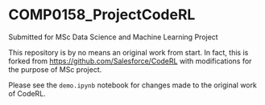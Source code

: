 # COMP0158_ProjectCodeRL
Submitted for MSc Data Science and Machine Learning Project

This repository is by no means an original work from start. In fact, this is forked from https://github.com/Salesforce/CodeRL with modifications for the purpose of MSc project. 

Please see the `demo.ipynb` notebook for changes made to the original work of CodeRL. 
